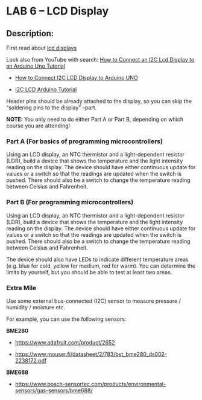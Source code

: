 LAB 6 – LCD Display 
===================

## Description:

First read about [lcd displays](https://learn.adafruit.com/adafruit-arduino-lesson-11-lcd-displays-1/overview)

Look also from YouTube with search: [How to Connect an I2C Lcd Display to an Arduino Uno Tutorial](https://www.youtube.com/results?search_query=How+to+Connect+an+I2C+Lcd+Display+to+an+Arduino+Uno+Tutorial) 

- [How to Connect I2C LCD Display to Arduino UNO](https://www.instructables.com/How-to-Connect-I2C-Lcd-Display-to-Arduino-Uno/)

- [I2C LCD Arduino Tutorial](https://www.makerguides.com/character-i2c-lcd-arduino-tutorial/)

Header pins should be already attached to the display, so you can skip the “soldering pins to the display” –part. 

**NOTE:** You only need to do either Part A or Part B, depending on which course you are attending! 

### Part A (For basics of programming microcontrollers) 

Using an LCD display, an NTC thermistor and a light-dependent resistor (LDR), build a device that shows the temperature and the light intensity reading on the display. The device should have either continuous update for values or a switch so that the readings are updated when the switch is pushed. There should also be a switch to change the temperature reading between Celsius and Fahrenheit. 

  

### Part B (For programming microcontrollers) 

Using an LCD display, an NTC thermistor and a light-dependent resistor (LDR), build a device that shows the temperature and the light intensity reading on the display. The device should have either continuous update for values or a switch so that the readings are updated when the switch is pushed. There should also be a switch to change the temperature reading between Celsius and Fahrenheit. 

The device should also have LEDs to indicate different temperature areas (e.g. blue for cold, yellow for medium, red for warm). You can determine the limits by yourself, but you should be able to test at least two areas. 

### Extra Mile

Use some external bus-connected (I2C) sensor to measure pressure / humidity / moisture etc. 

For example, you can use the following sensors:  

**BME280**  

- https://www.adafruit.com/product/2652 

- https://www.mouser.fi/datasheet/2/783/bst_bme280_ds002-2238172.pdf 

**BME688**  

- https://www.bosch-sensortec.com/products/environmental-sensors/gas-sensors/bme688/ 
